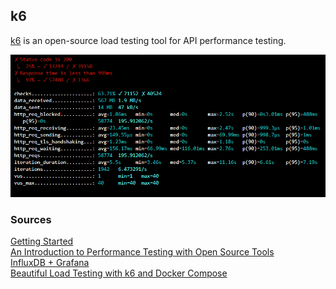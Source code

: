 ## k6

[k6](https://k6.io/) is an open-source load testing tool for API performance testing.

<img src="https://github.com/EmElkan/100DaysOfCode/blob/master/images/day47.png" alt="Image of k6 output">

### Sources

[Getting Started](https://k6.io/docs/)   
[An Introduction to Performance Testing with Open Source Tools](https://www.youtube.com/watch?v=Xyq6GItCAvY&t=1793s)    
[InfluxDB + Grafana](https://k6.io/docs/results-visualization/influxdb-+-grafana#using-our-docker-compose-setup)    
[Beautiful Load Testing with k6 and Docker Compose](https://medium.com/swlh/beautiful-load-testing-with-k6-and-docker-compose-4454edb3a2e3)    

